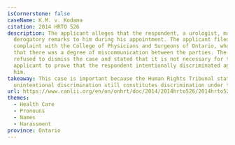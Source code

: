 ```yaml
---
isCornerstone: false
caseName: K.M. v. Kodama
citation: 2014 HRTO 526
description: The applicant alleges that the respondent, a urologist, made
  derogatory remarks to him during his appointment. The applicant filed a
  complaint with the College of Physicians and Surgeons of Ontario, who found
  that there was a degree of miscommunication between the parties. The OHRT
  refused to dismiss the case and stated that it is not necessary for the
  applicant to prove that the respondent intentionally discriminated against
  him.
takeaway: This case is important because the Human Rights Tribunal stated that
  unintentional discrimination still constitutes discrimination under the Code.
url: https://www.canlii.org/en/on/onhrt/doc/2014/2014hrto526/2014hrto526.html?resultIndex=1
themes:
  - Health Care
  - Pronouns
  - Names
  - Harassment
province: Ontario
---
```


